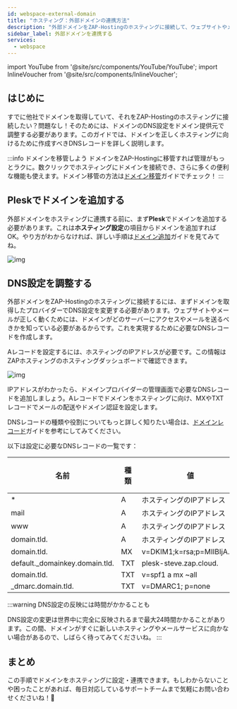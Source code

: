 ```yaml
---
id: webspace-external-domain
title: "ホスティング：外部ドメインの連携方法"
description: "外部ドメインをZAP-Hostingのホスティングに接続して、ウェブサイトやメールをスムーズに使う方法を解説 → 今すぐチェック"
sidebar_label: 外部ドメインを連携する
services:
  - webspace
---
```


import YouTube from '@site/src/components/YouTube/YouTube';
import InlineVoucher from '@site/src/components/InlineVoucher';



## はじめに

すでに他社でドメインを取得していて、それをZAP-Hostingのホスティングに接続したい？問題なし！そのためには、ドメインのDNS設定をドメイン提供元で調整する必要があります。このガイドでは、ドメインを正しくホスティングに向けるために作成すべきDNSレコードを詳しく説明します。

:::info ドメインを移管しよう
ドメインをZAP-Hostingに移管すれば管理がもっとラクに。数クリックでホスティングにドメインを接続でき、さらに多くの便利な機能も使えます。ドメイン移管の方法は[ドメイン移管](domain-transfer.md)ガイドでチェック！
:::

<InlineVoucher />



## Pleskでドメインを追加する

外部ドメインをホスティングに連携する前に、まず**Plesk**でドメインを追加する必要があります。これは**ホスティング設定**の項目からドメインを追加すればOK。やり方がわからなければ、詳しい手順は[ドメイン追加](https://zap-hosting.com/guides/docs/webspace-adddomain)ガイドを見てみてね。

![img](https://screensaver01.zap-hosting.com/index.php/s/Kx7KDPEk3t6Tcbd/download)



## DNS設定を調整する

外部ドメインをZAP-Hostingのホスティングに接続するには、まずドメインを取得したプロバイダーでDNS設定を変更する必要があります。ウェブサイトやメールが正しく動くためには、ドメインがどのサーバーにアクセスやメールを送るべきかを知っている必要があるからです。これを実現するために必要なDNSレコードを作成します。

Aレコードを設定するには、ホスティングのIPアドレスが必要です。この情報はZAPホスティングのホスティングダッシュボードで確認できます。

![img](https://screensaver01.zap-hosting.com/index.php/s/DzpqenW4FwP6fbf/download)

IPアドレスがわかったら、ドメインプロバイダーの管理画面で必要なDNSレコードを追加しましょう。Aレコードでドメインをホスティングに向け、MXやTXTレコードでメールの配送やドメイン認証を設定します。

DNSレコードの種類や役割についてもっと詳しく知りたい場合は、[ドメインレコード](domain-records.md)ガイドを参考にしてみてください。

以下は設定に必要なDNSレコードの一覧です：

| 名前                           | 種類 | 値                             | TTL  | 優先度 |
| ------------------------------ | ---- | ------------------------------- | ---- | ------ |
| *                              | A    | ホスティングのIPアドレス       | 3600 | 0      |
| mail                           | A    | ホスティングのIPアドレス       | 3600 | 0      |
| www                            | A    | ホスティングのIPアドレス       | 3600 | 0      |
| domain.tld.                    | A    | ホスティングのIPアドレス       | 3600 | 0      |
| domain.tld.                    | MX   | v=DKIM1;k=rsa;p=MIIBIjA......   | 3600 | 10     |
| default._domainkey.domain.tld. | TXT  | plesk-steve.zap.cloud.          | 3600 | 0      |
| domain.tld.                    | TXT  | v=spf1 a mx ~all                | 3600 | 0      |
| _dmarc.domain.tld.             | TXT  | v=DMARC1; p=none                | 3600 | 0      |

:::warning DNS設定の反映には時間がかかることも

DNS設定の変更は世界中に完全に反映されるまで最大24時間かかることがあります。この間、ドメインがすぐに新しいホスティングやメールサービスに向かない場合があるので、しばらく待ってみてくださいね。
:::




## まとめ
この手順でドメインをホスティングに設定・連携できます。もしわからないことや困ったことがあれば、毎日対応しているサポートチームまで気軽にお問い合わせくださいね！🙂


<InlineVoucher />